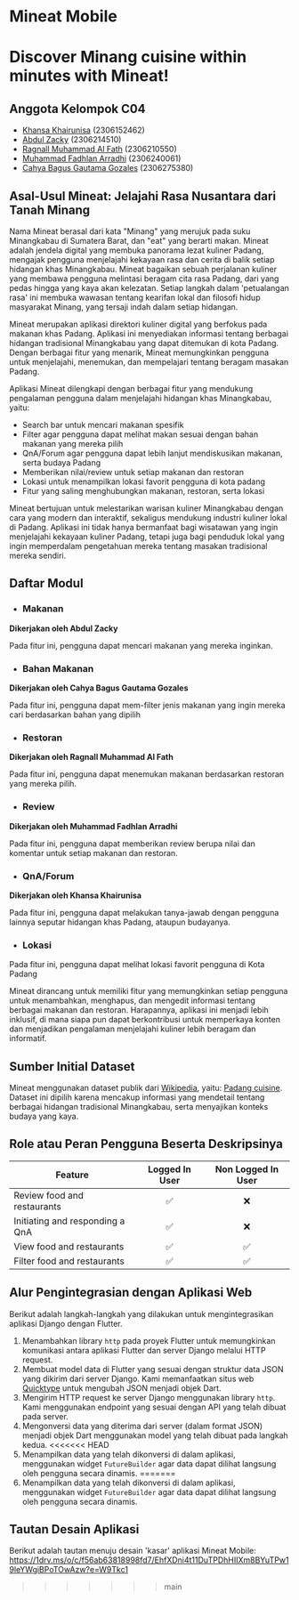 # Mineat Mobile

# Discover Minang cuisine within minutes with Mineat!

## Anggota Kelompok C04
- [Khansa Khairunisa](https://github.com/khansakhai) (2306152462)
- [Abdul Zacky](https://github.com/abdul-zacky) (2306214510)
- [Ragnall Muhammad Al Fath](https://github.com/Ragnall16) (2306210550)
- [Muhammad Fadhlan Arradhi](https://github.com/Arradhi) (2306240061)
- [Cahya Bagus Gautama Gozales](https://github.com/cahyabgg) (2306275380)

## Asal-Usul Mineat: Jelajahi Rasa Nusantara dari Tanah Minang
Nama Mineat berasal dari kata "Minang" yang merujuk pada suku Minangkabau di Sumatera Barat, dan "eat" yang berarti makan. Mineat adalah jendela digital yang membuka panorama lezat kuliner Padang, mengajak pengguna menjelajahi kekayaan rasa dan cerita di balik setiap hidangan khas Minangkabau. Mineat bagaikan sebuah perjalanan kuliner yang membawa pengguna melintasi beragam cita rasa Padang, dari yang pedas hingga yang kaya akan kelezatan. Setiap langkah dalam 'petualangan rasa' ini membuka wawasan tentang kearifan lokal dan filosofi hidup masyarakat Minang, yang tersaji indah dalam setiap hidangan.

Mineat merupakan aplikasi direktori kuliner digital yang berfokus pada makanan khas Padang. Aplikasi ini menyediakan informasi tentang berbagai hidangan tradisional Minangkabau yang dapat ditemukan di kota Padang. Dengan berbagai fitur yang menarik, Mineat memungkinkan pengguna untuk menjelajahi, menemukan, dan mempelajari tentang beragam masakan Padang.

Aplikasi Mineat dilengkapi dengan berbagai fitur yang mendukung pengalaman pengguna dalam menjelajahi hidangan khas Minangkabau, yaitu:

- Search bar untuk mencari makanan spesifik
- Filter agar pengguna dapat melihat makan sesuai dengan bahan makanan yang mereka pilih
- QnA/Forum agar pengguna dapat lebih lanjut mendiskusikan makanan, serta budaya Padang
- Memberikan nilai/review untuk setiap makanan dan restoran
- Lokasi untuk menampilkan lokasi favorit pengguna di kota padang
- Fitur yang saling menghubungkan makanan, restoran, serta lokasi

Mineat bertujuan untuk melestarikan warisan kuliner Minangkabau dengan cara yang modern dan interaktif, sekaligus mendukung industri kuliner lokal di Padang. Aplikasi ini tidak hanya bermanfaat bagi wisatawan yang ingin menjelajahi kekayaan kuliner Padang, tetapi juga bagi penduduk lokal yang ingin memperdalam pengetahuan mereka tentang masakan tradisional mereka sendiri. 

## Daftar Modul

- ### Makanan

**Dikerjakan oleh Abdul Zacky**

Pada fitur ini, pengguna dapat mencari makanan yang mereka inginkan.

- ### Bahan Makanan

**Dikerjakan oleh Cahya Bagus Gautama Gozales**

Pada fitur ini, pengguna dapat mem-filter jenis makanan yang ingin mereka cari berdasarkan bahan yang dipilih

- ### Restoran

**Dikerjakan oleh Ragnall Muhammad Al Fath**

Pada fitur ini, pengguna dapat menemukan makanan berdasarkan restoran yang mereka pilih.

- ### Review

**Dikerjakan oleh Muhammad Fadhlan Arradhi**

Pada fitur ini, pengguna dapat memberikan review berupa nilai dan komentar untuk setiap makanan dan restoran.

- ### QnA/Forum

**Dikerjakan oleh Khansa Khairunisa**

Pada fitur ini, pengguna dapat melakukan tanya-jawab dengan pengguna lainnya seputar hidangan khas Padang, ataupun budayanya. 

- ### Lokasi

Pada fitur ini, pengguna dapat melihat lokasi favorit pengguna di Kota Padang

Mineat dirancang untuk memiliki fitur yang memungkinkan setiap pengguna untuk menambahkan, menghapus, dan mengedit informasi tentang berbagai makanan dan restoran. Harapannya, aplikasi ini menjadi lebih inklusif, di mana siapa pun dapat berkontribusi untuk memperkaya konten dan menjadikan pengalaman menjelajahi kuliner lebih beragam dan informatif.
## Sumber Initial Dataset

Mineat menggunakan dataset publik dari [Wikipedia](https://en.wikipedia.org/), yaitu: [Padang cuisine](https://en.wikipedia.org/wiki/Padang_cuisine). Dataset ini dipilih karena mencakup informasi yang mendetail tentang berbagai hidangan tradisional Minangkabau, serta menyajikan konteks budaya yang kaya. 
  
## Role atau Peran Pengguna Beserta Deskripsinya

| Feature                         | Logged In User  | Non Logged In User |
|----------------------------------|:-----------------:|:--------------------:|
| Review food and restaurants      | ✅               | ❌                 |
| Initiating and responding a QnA  | ✅               | ❌                 |
| View food and restaurants        | ✅               | ✅                 |
| Filter food and restaurants      | ✅               | ✅                 |

## Alur Pengintegrasian dengan Aplikasi Web
Berikut adalah langkah-langkah yang dilakukan untuk mengintegrasikan aplikasi Django dengan Flutter. 
1. Menambahkan library `http` pada proyek Flutter untuk memungkinkan komunikasi antara aplikasi Flutter dan server Django melalui HTTP request.
2. Membuat model data di Flutter yang sesuai dengan struktur data JSON yang dikirim dari server Django. Kami memanfaatkan situs web [Quicktype](http://app.quicktype.io/) untuk mengubah JSON menjadi objek Dart. 
3. Mengirim HTTP request ke server Django menggunakan library `http`. Kami menggunakan endpoint yang sesuai dengan API yang telah dibuat pada server. 
4. Mengonversi data yang diterima dari server (dalam format JSON) menjadi objek Dart menggunakan model yang telah dibuat pada langkah kedua. 
<<<<<<< HEAD
5. Menampilkan data yang telah dikonversi di dalam aplikasi, menggunakan widget `FutureBuilder` agar data dapat dilihat langsung oleh pengguna secara dinamis. 
=======
5. Menampilkan data yang telah dikonversi di dalam aplikasi, menggunakan widget `FutureBuilder` agar data dapat dilihat langsung oleh pengguna secara dinamis. 

## Tautan Desain Aplikasi
Berikut adalah tautan menuju desain 'kasar' aplikasi Mineat Mobile: https://1drv.ms/o/c/f56ab63818998fd7/EhfXDni4t11DuTPDhHIIXm8BYuTPw19leYWgiBPoTOwAzw?e=W9Tkc1
>>>>>>> main
